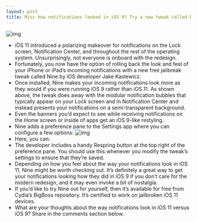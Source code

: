 ```yaml
---
layout: post
title: Miss how notifications looked in iOS 9? Try a new tweak called Nine
---
```

![img](http://media.idownloadblog.com/wp-content/uploads/2018/06/Nine.jpg)
* iOS 11 introduced a polarizing makeover for notifications on the Lock screen, Notification Center, and throughout the rest of the operating system. Unsurprisingly, not everyone is onboard with the redesign.
* Fortunately, you now have the option of rolling back the look and feel of your iPhone or iPad’s incoming notifications with a new free jailbreak tweak called Nine by iOS developer Jake Kaslewicz.
* Once installed, Nine makes your incoming notifications look more as they would if you were running iOS 9 rather than iOS 11. As shown above, the tweak does away with the modular notification bubbles that typically appear on your Lock screen and in Notification Center and instead presents your notifications on a semi-transparent background.
* Even the banners you’d expect to see while receiving notifications on the Home screen or inside of apps get an iOS 9-like restyling.
* Nine adds a preference pane to the Settings app where you can configure a few options:
![img](http://media.idownloadblog.com/wp-content/uploads/2018/06/NinePrefs.jpg)
* Here, you can:
* The developer includes a handy Respring button at the top right of the preference pane. You should use this whenever you modify the tweak’s settings to ensure that they’re saved.
* Depending on how you feel about the way your notifications look in iOS 11, Nine might be worth checking out. It’s definitely a great way to get your notifications looking how they did in iOS 9 if you don’t care for the modern redesign, and it may even invoke a bit of nostalgia.
* If you’d like to try Nine out for yourself, then it’s available for free from Cydia’s BigBoss repository. It’s certified to work on jailbroken iOS 11 devices.
* What are your thoughts about the way notifications look in iOS 11 versus iOS 9? Share in the comments section below.

